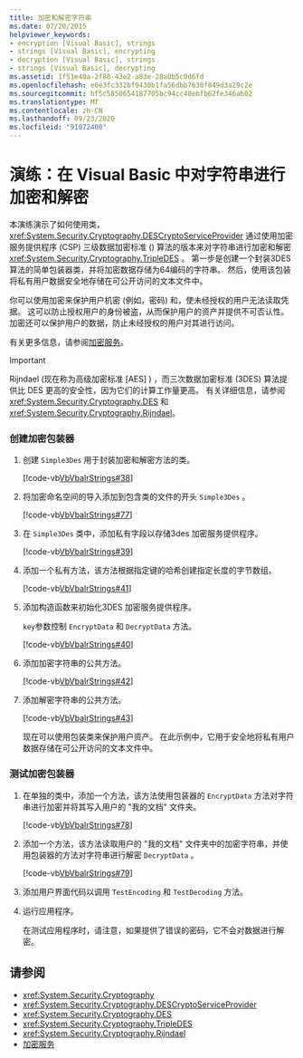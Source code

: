 ```yaml
---
title: 加密和解密字符串
ms.date: 07/20/2015
helpviewer_keywords:
- encryption [Visual Basic], strings
- strings [Visual Basic], encrypting
- decryption [Visual Basic], strings
- strings [Visual Basic], decrypting
ms.assetid: 1f51e40a-2f88-43e2-a83e-28a0b5c0d6fd
ms.openlocfilehash: e0e3fc332bf9430b1fa56dbb7630f849d3a29c2e
ms.sourcegitcommit: bf5c5850654187705bc94cc40ebfb62fe346ab02
ms.translationtype: MT
ms.contentlocale: zh-CN
ms.lasthandoff: 09/23/2020
ms.locfileid: "91072400"
---
```

# <a name="walkthrough-encrypting-and-decrypting-strings-in-visual-basic"></a>演练：在 Visual Basic 中对字符串进行加密和解密

本演练演示了如何使用类， <xref:System.Security.Cryptography.DESCryptoServiceProvider> 通过使用加密服务提供程序 (CSP) 三级数据加密标准 () 算法的版本来对字符串进行加密和解密 <xref:System.Security.Cryptography.TripleDES> 。 第一步是创建一个封装3DES 算法的简单包装器类，并将加密数据存储为64编码的字符串。 然后，使用该包装将私有用户数据安全地存储在可公开访问的文本文件中。  
  
 你可以使用加密来保护用户机密 (例如，密码) 和，使未经授权的用户无法读取凭据。 这可以防止授权用户的身份被盗，从而保护用户的资产并提供不可否认性。 加密还可以保护用户的数据，防止未经授权的用户对其进行访问。  
  
 有关更多信息，请参阅[加密服务](../../../../standard/security/cryptographic-services.md)。  
  
> [!IMPORTANT]
> Rijndael (现在称为高级加密标准 [AES] ) ，而三次数据加密标准 (3DES) 算法提供比 DES 更高的安全性，因为它们的计算工作量更高。 有关详细信息，请参阅 <xref:System.Security.Cryptography.DES> 和 <xref:System.Security.Cryptography.Rijndael>。  
  
### <a name="to-create-the-encryption-wrapper"></a>创建加密包装器  
  
1. 创建 `Simple3Des` 用于封装加密和解密方法的类。  
  
     [!code-vb[VbVbalrStrings#38](~/samples/snippets/visualbasic/VS_Snippets_VBCSharp/VbVbalrStrings/VB/Class3.vb#38)]  
  
2. 将加密命名空间的导入添加到包含类的文件的开头 `Simple3Des` 。  
  
     [!code-vb[VbVbalrStrings#77](~/samples/snippets/visualbasic/VS_Snippets_VBCSharp/VbVbalrStrings/VB/Class3.vb#77)]  
  
3. 在 `Simple3Des` 类中，添加私有字段以存储3des 加密服务提供程序。  
  
     [!code-vb[VbVbalrStrings#39](~/samples/snippets/visualbasic/VS_Snippets_VBCSharp/VbVbalrStrings/VB/Class3.vb#39)]  
  
4. 添加一个私有方法，该方法根据指定键的哈希创建指定长度的字节数组。  
  
     [!code-vb[VbVbalrStrings#41](~/samples/snippets/visualbasic/VS_Snippets_VBCSharp/VbVbalrStrings/VB/Class3.vb#41)]  
  
5. 添加构造函数来初始化3DES 加密服务提供程序。  
  
     `key`参数控制 `EncryptData` 和 `DecryptData` 方法。  
  
     [!code-vb[VbVbalrStrings#40](~/samples/snippets/visualbasic/VS_Snippets_VBCSharp/VbVbalrStrings/VB/Class3.vb#40)]  
  
6. 添加加密字符串的公共方法。  
  
     [!code-vb[VbVbalrStrings#42](~/samples/snippets/visualbasic/VS_Snippets_VBCSharp/VbVbalrStrings/VB/Class3.vb#42)]  
  
7. 添加解密字符串的公共方法。  
  
     [!code-vb[VbVbalrStrings#43](~/samples/snippets/visualbasic/VS_Snippets_VBCSharp/VbVbalrStrings/VB/Class3.vb#43)]  
  
     现在可以使用包装类来保护用户资产。 在此示例中，它用于安全地将私有用户数据存储在可公开访问的文本文件中。  
  
### <a name="to-test-the-encryption-wrapper"></a>测试加密包装器  
  
1. 在单独的类中，添加一个方法，该方法使用包装器的 `EncryptData` 方法对字符串进行加密并将其写入用户的 "我的文档" 文件夹。  
  
     [!code-vb[VbVbalrStrings#78](~/samples/snippets/visualbasic/VS_Snippets_VBCSharp/VbVbalrStrings/VB/Class3.vb#78)]  
  
2. 添加一个方法，该方法读取用户的 "我的文档" 文件夹中的加密字符串，并使用包装器的方法对字符串进行解密 `DecryptData` 。  
  
     [!code-vb[VbVbalrStrings#79](~/samples/snippets/visualbasic/VS_Snippets_VBCSharp/VbVbalrStrings/VB/Class3.vb#79)]  
  
3. 添加用户界面代码以调用 `TestEncoding` 和 `TestDecoding` 方法。  
  
4. 运行应用程序。  
  
     在测试应用程序时，请注意，如果提供了错误的密码，它不会对数据进行解密。  
  
## <a name="see-also"></a>请参阅

- <xref:System.Security.Cryptography>
- <xref:System.Security.Cryptography.DESCryptoServiceProvider>
- <xref:System.Security.Cryptography.DES>
- <xref:System.Security.Cryptography.TripleDES>
- <xref:System.Security.Cryptography.Rijndael>
- [加密服务](../../../../standard/security/cryptographic-services.md)
